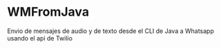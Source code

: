 # WMFromJava
Envio de mensajes de audio y de texto desde el CLI de Java a Whatsapp usando el api de Twilio
